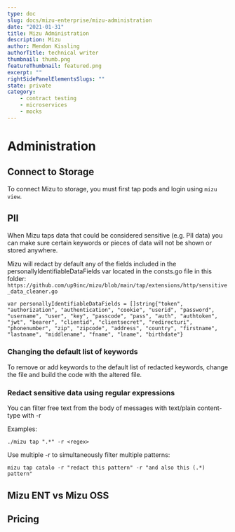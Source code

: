 ```yaml
---
type: doc
slug: docs/mizu-enterprise/mizu-administration
date: "2021-01-31"
title: Mizu Administration
description: Mizu
author: Mendon Kissling
authorTitle: technical writer
thumbnail: thumb.png
featureThumbnail: featured.png
excerpt: ""
rightSidePanelElementsSlugs: ""
state: private
category:
    - contract testing
    - microservices
    - mocks
---
```


# Administration

## Connect to Storage

To connect Mizu to storage, you must first tap pods and login using `mizu view`. 

## PII

When Mizu taps data that could be considered sensitive (e.g. PII data) you can make sure certain keywords or pieces of data will not be shown or stored anywhere.

Mizu will redact by default any of the fields included in the personallyIdentifiableDataFields var located in the consts.go file in this folder:
`https://github.com/up9inc/mizu/blob/main/tap/extensions/http/sensitive_data_cleaner.go`

```
var personallyIdentifiableDataFields = []string{"token", "authorization", "authentication", "cookie", "userid", "password", "username", "user", "key", "passcode", "pass", "auth", "authtoken", "jwt", "bearer", "clientid", "clientsecret", "redirecturi", "phonenumber", "zip", "zipcode", "address", "country", "firstname", "lastname", "middlename", "fname", "lname", "birthdate"}
```

### Changing the default list of keywords

To remove or add keywords to the default list of redacted keywords, change the file and build the code with the altered file.

### Redact sensitive data using regular expressions  

You can filter free text from the body of messages with text/plain content-type with -r

Examples:

```
./mizu tap ".*" -r <regex>
```

Use multiple -r to simultaneously filter multiple patterns:

```
mizu tap catalo -r "redact this pattern" -r "and also this (.*) pattern"
```

## Mizu ENT vs Mizu OSS



## Pricing